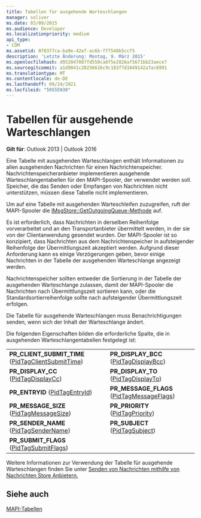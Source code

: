 ```yaml
---
title: Tabellen für ausgehende Warteschlangen
manager: soliver
ms.date: 03/09/2015
ms.audience: Developer
ms.localizationpriority: medium
api_type:
- COM
ms.assetid: 070377ca-ba9e-42ef-ac6b-ff7548b5ccf5
description: 'Letzte Änderung: Montag, 9. März 2015'
ms.openlocfilehash: d952047087fd550ca6f5e2826af5671bb23aece7
ms.sourcegitcommit: a1d9041c20256616c9c183f7d1049142a7ac6991
ms.translationtype: MT
ms.contentlocale: de-DE
ms.lasthandoff: 09/24/2021
ms.locfileid: "59555930"
---
```

# <a name="outgoing-queue-tables"></a>Tabellen für ausgehende Warteschlangen

  
  
**Gilt für**: Outlook 2013 | Outlook 2016 
  
Eine Tabelle mit ausgehenden Warteschlangen enthält Informationen zu allen ausgehenden Nachrichten für einen Nachrichtenspeicher. Nachrichtenspeicheranbieter implementieren ausgehende Warteschlangentabellen für den MAPI-Spooler, der verwendet werden soll. Speicher, die das Senden oder Empfangen von Nachrichten nicht unterstützen, müssen diese Tabelle nicht implementieren. 
  
Um auf eine Tabelle mit ausgehenden Warteschleifen zuzugreifen, ruft der MAPI-Spooler die [IMsgStore::GetOutgoingQueue-Methode](imsgstore-getoutgoingqueue.md) auf. 
  
Es ist erforderlich, dass Nachrichten in derselben Reihenfolge vorverarbeitet und an den Transportanbieter übermittelt werden, in der sie von der Clientanwendung gesendet wurden. Der MAPI-Spooler ist so konzipiert, dass Nachrichten aus dem Nachrichtenspeicher in aufsteigender Reihenfolge der Übermittlungszeit akzeptiert werden. Aufgrund dieser Anforderung kann es einige Verzögerungen geben, bevor einige Nachrichten in der Tabelle der ausgehenden Warteschlange angezeigt werden. 
  
Nachrichtenspeicher sollten entweder die Sortierung in der Tabelle der ausgehenden Warteschlange zulassen, damit der MAPI-Spooler die Nachrichten nach Übermittlungszeit sortieren kann, oder die Standardsortierreihenfolge sollte nach aufsteigender Übermittlungszeit erfolgen. 
  
Die Tabelle für ausgehende Warteschlangen muss Benachrichtigungen senden, wenn sich der Inhalt der Warteschlange ändert.
  
Die folgenden Eigenschaften bilden die erforderliche Spalte, die in ausgehenden Warteschlangentabellen festgelegt ist:
  
|||
|:-----|:-----|
|**PR_CLIENT_SUBMIT_TIME** ([PidTagClientSubmitTime](pidtagclientsubmittime-canonical-property.md))  <br/> |**PR_DISPLAY_BCC** ([PidTagDisplayBcc](pidtagdisplaybcc-canonical-property.md))  <br/> |
|**PR_DISPLAY_CC** ([PidTagDisplayCc](pidtagdisplaycc-canonical-property.md))  <br/> |**PR_DISPLAY_TO** ([PidTagDisplayTo](pidtagdisplayto-canonical-property.md))  <br/> |
|**PR_ENTRYID** ([PidTagEntryId](pidtagentryid-canonical-property.md))  <br/> |**PR_MESSAGE_FLAGS** ([PidTagMessageFlags](pidtagmessageflags-canonical-property.md))  <br/> |
|**PR_MESSAGE_SIZE** ([PidTagMessageSize](pidtagmessagesize-canonical-property.md))  <br/> |**PR_PRIORITY** ([PidTagPriority](pidtagpriority-canonical-property.md))  <br/> |
|**PR_SENDER_NAME** ([PidTagSenderName](pidtagsendername-canonical-property.md))  <br/> |**PR_SUBJECT** ([PidTagSubject](pidtagsubject-canonical-property.md))  <br/> |
|**PR_SUBMIT_FLAGS** ([PidTagSubmitFlags](pidtagsubmitflags-canonical-property.md))  <br/> | <br/> |
   
Weitere Informationen zur Verwendung der Tabelle für ausgehende Warteschlangen finden Sie unter [Senden von Nachrichten mithilfe von Nachrichten Store Anbietern.](sending-messages-by-using-message-store-providers.md)
  
## <a name="see-also"></a>Siehe auch



[MAPI-Tabellen](mapi-tables.md)

